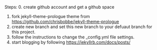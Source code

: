 Steps:
0. create github account and get a github space
1. fork jekyll-theme-prologue theme from https://github.com/chrisbobbe/jekyll-theme-prologue
2. create new branch and set this new branch to your defuaut branch for this project.
3. follow the instructions to change the _config.yml file settings.
4. start blogging by following https://jekyllrb.com/docs/posts/
